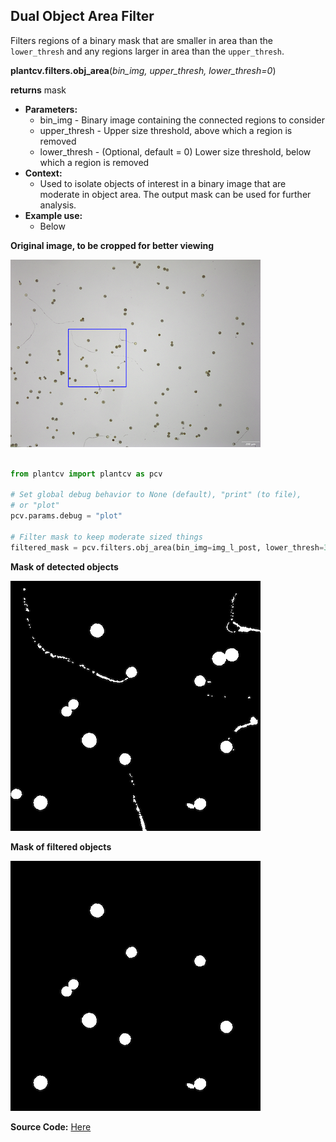 ## Dual Object Area Filter

Filters regions of a binary mask that are smaller in area than the `lower_thresh` and any regions larger in
area than the `upper_thresh`. 

**plantcv.filters.obj_area**(*bin_img, upper_thresh, lower_thresh=0*)

**returns** mask

- **Parameters:**
    - bin_img - Binary image containing the connected regions to consider
    - upper_thresh - Upper size threshold, above which a region is removed
    - lower_thresh - (Optional, default = 0) Lower size threshold, below which a region is removed
- **Context:**
    - Used to isolate objects of interest in a binary image that are moderate in object area. The output mask can be used for further analysis.
- **Example use:**
    - Below

**Original image, to be cropped for better viewing**

![ori_img](img/documentation_images/filters_obj_area/crop.png)


```python

from plantcv import plantcv as pcv

# Set global debug behavior to None (default), "print" (to file),
# or "plot"
pcv.params.debug = "plot"

# Filter mask to keep moderate sized things
filtered_mask = pcv.filters.obj_area(bin_img=img_l_post, lower_thresh=350, upper_thresh=900)

```

**Mask of detected objects**

![count_img](img/documentation_images/filters_obj_area/fill.png)

**Mask of filtered objects**

![count_img](img/documentation_images/filters_obj_area/filtered_mask.png)

**Source Code:** [Here](https://github.com/danforthcenter/plantcv/blob/main/plantcv/plantcv/filters/obj_area.py)

